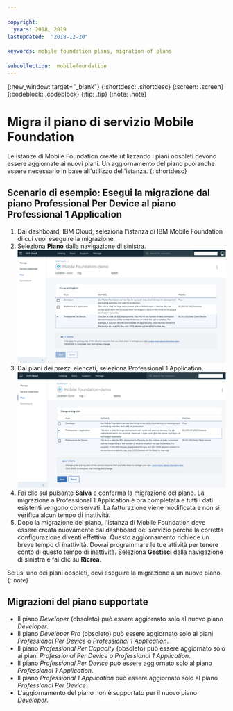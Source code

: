 ```yaml
---

copyright:
  years: 2018, 2019
lastupdated:  "2018-12-20"

keywords: mobile foundation plans, migration of plans

subcollection:  mobilefoundation
---
```


{:new_window: target="_blank"}
{:shortdesc: .shortdesc}
{:screen:  .screen}
{:codeblock:  .codeblock}
{:tip: .tip}
{:note: .note}

# Migra il piano di servizio Mobile Foundation

Le istanze di Mobile Foundation create utilizzando i piani obsoleti devono essere aggiornate ai nuovi piani. Un aggiornamento del piano può anche essere necessario in base all'utilizzo dell'istanza.
{: shortdesc}

## Scenario di esempio: Esegui la migrazione dal piano Professional Per Device al piano Professional 1 Application

1. Dal dashboard, IBM Cloud, seleziona l'istanza di IBM Mobile Foundation di cui vuoi eseguire la migrazione.
2. Seleziona **Piano** dalla navigazione di sinistra.
   ![Piano Mobile Foundation esistente](images/existing-plan.png)
3. Dai piani dei prezzi elencati, seleziona Professional 1 Application.
   ![Nuovo piano Mobile Foundation](images/new-plan.png)
4. Fai clic sul pulsante **Salva** e conferma la migrazione del piano.
     La migrazione a Professional 1 Application è ora completata e tutti i dati esistenti vengono conservati. La fatturazione viene modificata e non si verifica alcun tempo di inattività.
5. Dopo la migrazione del piano, l'istanza di Mobile Foundation deve essere creata nuovamente dal dashboard del servizio perché la corretta configurazione diventi effettiva. Questo aggiornamento richiede un breve tempo di inattività. Dovrai programmare le tue attività per tenere conto di questo tempo di inattività. Seleziona **Gestisci** dalla navigazione di sinistra e fai clic su **Ricrea**.

Se usi uno dei piani obsoleti, devi eseguire la migrazione a un nuovo piano.
{: note}

## Migrazioni del piano supportate

* Il piano *Developer* (obsoleto) può essere aggiornato solo al nuovo piano *Developer*.
* Il piano *Developer Pro* (obsoleto) può essere aggiornato solo ai piani *Professional Per Device* o *Professional 1 Application*.
* Il piano *Professional Per Capacity* (obsoleto) può essere aggiornato solo ai piani *Professional Per Device* o *Professional 1 Application*.
* Il piano *Professional Per Device* può essere aggiornato solo al piano *Professional 1 Application*.
* Il piano *Professional 1 Application* può essere aggiornato solo al piano *Professional Per Device*.
* L'aggiornamento del piano non è supportato per il nuovo piano *Developer*.
